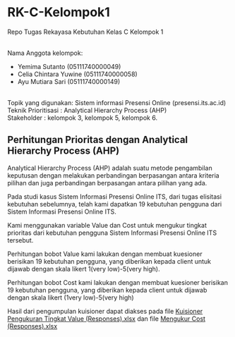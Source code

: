 # RK-C-Kelompok1
Repo Tugas Rekayasa Kebutuhan Kelas C Kelompok 1 </br> </br>

Nama Anggota kelompok: 
* Yemima Sutanto (05111740000049) 
* Celia Chintara Yuwine (05111740000058) 
* Ayu Mutiara Sari (05111740000149) </br>
</br>
Topik yang digunakan: Sistem informasi Presensi Online (presensi.its.ac.id) </br>
Teknik Prioritisasi : Analytical Hierarchy Process (AHP) </br>
Stakeholder : kelompok 3, kelompok 5, kelompok 6. </br>

## Perhitungan Prioritas dengan Analytical Hierarchy Process (AHP)
Analytical Hierarchy Process (AHP) adalah suatu metode pengambilan keputusan dengan melakukan perbandingan berpasangan antara kriteria pilihan dan juga perbandingan berpasangan antara pilihan yang ada.
</br>

Pada studi kasus Sistem Informasi Presensi Online ITS, dari tugas elisitasi kebutuhan sebelumnya, telah kami dapatkan 19 kebutuhan pengguna dari Sistem Informasi Presensi Online ITS.
</br>

Kami menggunakan variable Value dan Cost untuk mengukur tingkat prioritas dari kebutuhan pengguna Sistem Informasi Presensi Online ITS tersebut.
</br> 

Perhitungan bobot Value kami lakukan dengan membuat kuesioner berisikan 19 kebutuhan pengguna, yang diberikan kepada client untuk dijawab dengan skala likert 1(very low)-5(very high).
</br>

Perhitungan bobot Cost kami lakukan dengan membuat kuesioner berisikan 19 kebutuhan pengguna, yang diberikan kepada client untuk dijawab dengan skala likert (1very low)-5(very high) 
</br>

Hasil dari pengumpulan kuisioner dapat diakses pada file [Kuisioner Pengukuran Tingkat Value (Responses).xlsx](https://github.com/yemimasutanto/RK-C-Kelompok1/blob/master/Penugasan%20Prioritisasi%20(FP)/Kuisioner%20Pengukuran%20Tingkat%20Value%20(Responses).xlsx) dan file [Mengukur Cost (Responses).xlsx](https://github.com/yemimasutanto/RK-C-Kelompok1/blob/master/Penugasan%20Prioritisasi%20(FP)/Mengukur%20Cost%20(Responses).xlsx)
